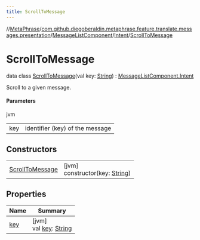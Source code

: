```yaml
---
title: ScrollToMessage
---
```

//[MetaPhrase](../../../../../index.html)/[com.github.diegoberaldin.metaphrase.feature.translate.messages.presentation](../../../index.html)/[MessageListComponent](../../index.html)/[Intent](../index.html)/[ScrollToMessage](index.html)



# ScrollToMessage

data class [ScrollToMessage](index.html)(val key: [String](https://kotlinlang.org/api/latest/jvm/stdlib/kotlin/-string/index.html)) : [MessageListComponent.Intent](../index.html)

Scroll to a given message.



#### Parameters


jvm

| | |
|---|---|
| key | identifier (key) of the message |



## Constructors


| | |
|---|---|
| [ScrollToMessage](-scroll-to-message.html) | [jvm]<br>constructor(key: [String](https://kotlinlang.org/api/latest/jvm/stdlib/kotlin/-string/index.html)) |


## Properties


| Name | Summary |
|---|---|
| [key](key.html) | [jvm]<br>val [key](key.html): [String](https://kotlinlang.org/api/latest/jvm/stdlib/kotlin/-string/index.html) |

